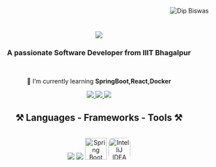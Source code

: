 <p align="right"> <img src="https://komarev.com/ghpvc/?username=dip_biswas&label=Profile%20views&color=0e75b6&style=flat" alt="Dip Biswas" /> </p>
<h1 align="center">
    <img src="https://readme-typing-svg.herokuapp.com?font=Fira+Code&pause=1000&width=435&lines=Hi+There!%F0%9F%91%8B;I'm+Dip+Biswas!" />
    
</h1>

<h3 align="center">A passionate Software Developer from IIIT Bhagalpur</h3>

<br/>

<div align="center">
 

 🌱 I’m currently learning **SpringBoot,React,Docker**
 </div>
 
<div align="center"> 
  <a href="mailto:bdip6333@gmail.com">
    <img src="https://img.shields.io/badge/Gmail-333333?style=for-the-badge&logo=gmail&logoColor=red" />
  </a>
  <a href="https://www.linkedin.com/in/dip-biswas-305176229/" target="_blank">
    <img src="https://img.shields.io/badge/LinkedIn-0077B5?style=for-the-badge&logo=linkedin&logoColor=white" target="_blank" />
  </a>
  <a href="https://github.com/bdip6333" target="_blank">
     <img src="https://img.shields.io/badge/Portfolio-FF5722?style=for-the-badge&logo=todoist&logoColor=white" target="_blank" /> <!-- sqlite, safari, google-chrome are other good icon options -->
  </a>
</div>

<h2 align="center">⚒️ Languages - Frameworks - Tools ⚒️</h2>
<br/>
<div align="center">
    <img src="https://skillicons.dev/icons?i=react,html,css,vscode,eclipse,github,tailwind,git" />
    <img src="https://skillicons.dev/icons?i=java,cpp,javascript,postgres,docker,mysql" />
    <img src="https://www.vectorlogo.zone/logos/springio/springio-icon.svg" alt="Spring Boot" width="50" height="50"/>
    <img src="https://resources.jetbrains.com/storage/products/intellij-idea/img/meta/intellij-idea_logo_300x300.png" alt="IntelliJ IDEA" width="50" height="50" style="border-radius: 10px;"/>
</div>


<br/>
<br/>

